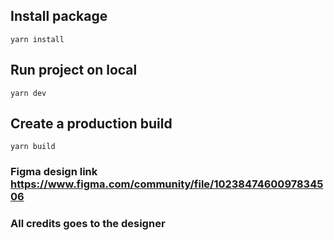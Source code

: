 ## Install package
```yarn install```

## Run project on local
```yarn dev```

## Create a production build
```yarn build```

### Figma design link https://www.figma.com/community/file/1023847460097834506

### All credits goes to the designer 
